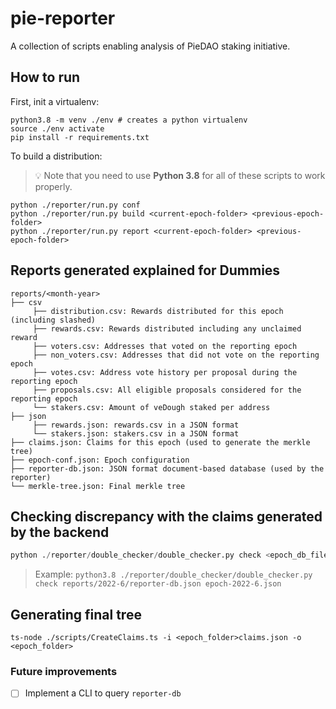# pie-reporter

A collection of scripts enabling analysis of PieDAO staking initiative.

## How to run

First, init a virtualenv:

```
python3.8 -m venv ./env # creates a python virtualenv
source ./env activate
pip install -r requirements.txt
```

To build a distribution:

> 💡 Note that you need to use **Python 3.8** for all of these scripts to work properly.

```
python ./reporter/run.py conf
python ./reporter/run.py build <current-epoch-folder> <previous-epoch-folder>
python ./reporter/run.py report <current-epoch-folder> <previous-epoch-folder>
```

## Reports generated explained for Dummies

```
reports/<month-year>
├── csv
     ├── distribution.csv: Rewards distributed for this epoch (including slashed)
     ├── rewards.csv: Rewards distributed including any unclaimed reward
     ├── voters.csv: Addresses that voted on the reporting epoch
     ├── non_voters.csv: Addresses that did not vote on the reporting epoch
     ├── votes.csv: Address vote history per proposal during the reporting epoch
     ├── proposals.csv: All eligible proposals considered for the reporting epoch
     └── stakers.csv: Amount of veDough staked per address
├── json
     ├── rewards.json: rewards.csv in a JSON format
     └── stakers.json: stakers.csv in a JSON format
├── claims.json: Claims for this epoch (used to generate the merkle tree)
├── epoch-conf.json: Epoch configuration
├── reporter-db.json: JSON format document-based database (used by the reporter)
└── merkle-tree.json: Final merkle tree
```

## Checking discrepancy with the claims generated by the backend

```python
python ./reporter/double_checker/double_checker.py check <epoch_db_file> <epoch_from_backend>`
```

> Example: `python3.8 ./reporter/double_checker/double_checker.py check reports/2022-6/reporter-db.json epoch-2022-6.json`

## Generating final tree
`ts-node ./scripts/CreateClaims.ts -i <epoch_folder>claims.json -o <epoch_folder>`

### Future improvements

- [ ] Implement a CLI to query `reporter-db`
